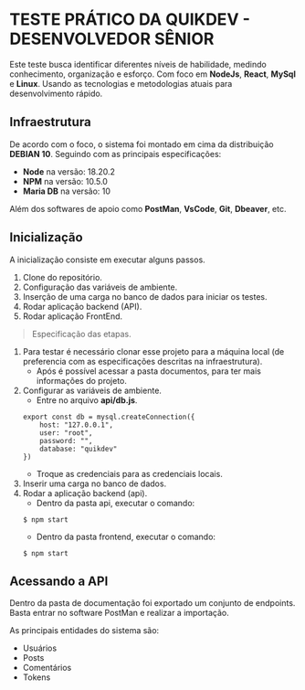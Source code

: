 # TESTE PRÁTICO DA QUIKDEV - DESENVOLVEDOR SÊNIOR

Este teste busca identificar diferentes níveis de habilidade, medindo conhecimento, organização e esforço.
Com foco em **NodeJs**, **React**, **MySql** e **Linux**.
Usando as tecnologias e metodologias atuais para desenvolvimento rápido.

## Infraestrutura

De acordo com o foco, o sistema foi montado em cima da distribuição **DEBIAN 10**.
Seguindo com as principais especificações:
- **Node** na versão: 18.20.2
- **NPM** na versão: 10.5.0
- **Maria DB** na versão: 10

Além dos softwares de apoio como **PostMan**, **VsCode**, **Git**, **Dbeaver**, etc.

## Inicialização
A inicialização consiste em executar alguns passos.
1. Clone do repositório.
2. Configuração das variáveis de ambiente.
3. Inserção de uma carga no banco de dados para iniciar os testes.
4. Rodar aplicação backend (API).
5. Rodar aplicação FrontEnd.

>Especificação das etapas.

1. Para testar é necessário clonar esse projeto para a máquina local (de preferencia com as especificações descritas na infraestrutura).
	- Após é possível acessar a pasta documentos, para ter mais informações do projeto.
2. Configurar as variáveis de ambiente.
	- Entre no arquivo **api/db.js**.
	```
	export const db = mysql.createConnection({
		host: "127.0.0.1",
		user: "root",
		password: "",
		database: "quikdev"
	})
	```
	- Troque as credenciais para as credenciais locais.
3. Inserir uma carga no banco de dados.
4. Rodar a aplicação backend (api).
	- Dentro da pasta api, executar o comando:
	```
	$ npm start
	```
	- Dentro da pasta frontend, executar o comando:
	```
	$ npm start
	```

## Acessando a API

Dentro da pasta de documentação foi exportado um conjunto de endpoints.
Basta entrar no software PostMan e realizar a importação.

As principais entidades do sistema são:
- Usuários
- Posts
- Comentários
- Tokens

